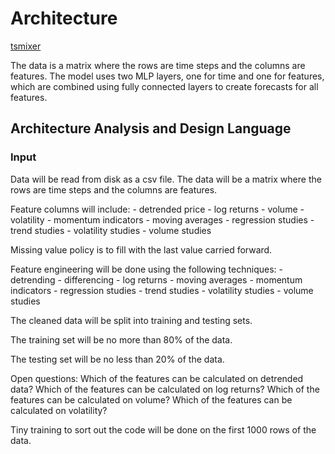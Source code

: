 # Architecture 

[tsmixer](./assets/img/TSMixer.png)

The data is a matrix where the rows are time steps and the columns are features. The model uses two MLP layers, one for time and one for features, which are combined using fully connected layers to create forecasts for all features.

## Architecture Analysis and Design Language

### Input

Data will be read from disk as a csv file. The data will be a matrix where the rows are time steps and the columns are features.

Feature columns will include:
    - detrended price
    - log returns
    - volume
    - volatility
    - momentum indicators
    - moving averages
    - regression studies
    - trend studies
    - volatility studies
    - volume studies

Missing value policy is to fill with the last value carried forward.

Feature engineering will be done using the following techniques:
    - detrending
    - differencing
    - log returns
    - moving averages
    - momentum indicators
    - regression studies
    - trend studies
    - volatility studies
    - volume studies

The cleaned data will be split into training and testing sets.

The training set will be no more than 80% of the data.

The testing set will be no less than 20% of the data.

Open questions:
    Which of the features can be calculated on detrended data? 
    Which of the features can be calculated on log returns?
    Which of the features can be calculated on volume?
    Which of the features can be calculated on volatility?

Tiny training to sort out the code will be done on the first 1000 rows of the data.


